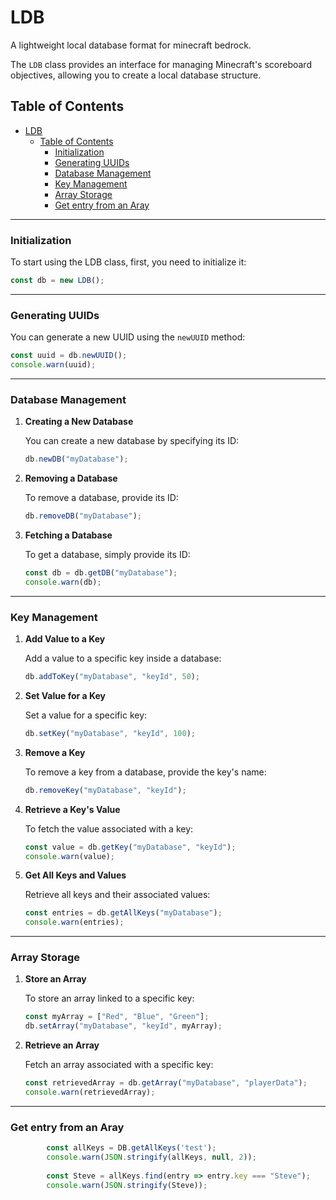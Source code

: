 # LDB
A lightweight local database format for minecraft bedrock.

The `LDB` class provides an interface for managing Minecraft's scoreboard objectives, allowing you to create a local database structure.

## Table of Contents
- [LDB](#ldb)
  - [Table of Contents](#table-of-contents)
    - [Initialization](#initialization)
    - [Generating UUIDs](#generating-uuids)
    - [Database Management](#database-management)
    - [Key Management](#key-management)
    - [Array Storage](#array-storage)
    - [Get entry from an Aray](#get-entry-from-an-aray)

---

### Initialization
To start using the LDB class, first, you need to initialize it:

```javascript
const db = new LDB();
```

---

### Generating UUIDs

You can generate a new UUID using the `newUUID` method:

```javascript
const uuid = db.newUUID();
console.warn(uuid);
```

---

### Database Management

1. **Creating a New Database**

   You can create a new database by specifying its ID:

   ```javascript
   db.newDB("myDatabase");
   ```

2. **Removing a Database**

   To remove a database, provide its ID:

   ```javascript
   db.removeDB("myDatabase");
   ```

3. **Fetching a Database**

   To get a database, simply provide its ID:

   ```javascript
   const db = db.getDB("myDatabase");
   console.warn(db);
   ```

---

### Key Management

1. **Add Value to a Key**

   Add a value to a specific key inside a database:

   ```javascript
   db.addToKey("myDatabase", "keyId", 50);
   ```

2. **Set Value for a Key**

   Set a value for a specific key:

   ```javascript
   db.setKey("myDatabase", "keyId", 100);
   ```

3. **Remove a Key**

   To remove a key from a database, provide the key's name:

   ```javascript
   db.removeKey("myDatabase", "keyId");
   ```

4. **Retrieve a Key's Value**

   To fetch the value associated with a key:

   ```javascript
   const value = db.getKey("myDatabase", "keyId");
   console.warn(value);
   ```

5. **Get All Keys and Values**

   Retrieve all keys and their associated values:

   ```javascript
   const entries = db.getAllKeys("myDatabase");
   console.warn(entries);
   ```

---

### Array Storage

1. **Store an Array**

   To store an array linked to a specific key:

   ```javascript
   const myArray = ["Red", "Blue", "Green"];
   db.setArray("myDatabase", "keyId", myArray);
   ```

2. **Retrieve an Array**

   Fetch an array associated with a specific key:

   ```javascript
   const retrievedArray = db.getArray("myDatabase", "playerData");
   console.warn(retrievedArray);
   ```

---

### Get entry from an Aray
```js
        const allKeys = DB.getAllKeys('test');
        console.warn(JSON.stringify(allKeys, null, 2));
        
        const Steve = allKeys.find(entry => entry.key === "Steve");
        console.warn(JSON.stringify(Steve));
```